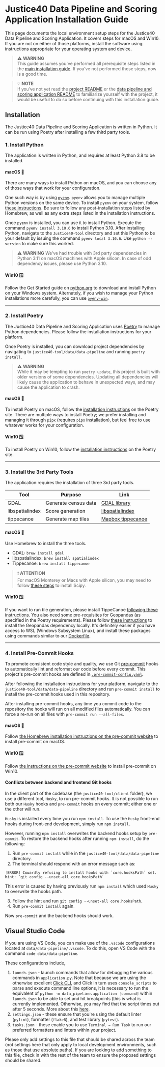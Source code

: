 # Justice40 Data Pipeline and Scoring Application Installation Guide

This page documents the local environment setup steps for the Justice40 Data Pipeline and Scoring Application. It covers steps for macOS and Win10. If you are not on either of those platforms, install the software using instructions appropriate for your operating system and device.

> :warning: **WARNING**  
> This guide assumes you've performed all prerequisite steps listed in the [main installation guide](/INSTALLATION.md). If you've not performed those steps, now is a good time.

> :bulb: **NOTE**  
> If you've not yet read the [project README](/README.md) or the [data pipeline and scoring application README](README.md) to familiarize yourself with the project, it would be useful to do so before continuing with this installation guide.

## Installation

The Justice40 Data Pipeline and Scoring Application is written in Python. It can be run using Poetry after installing a few third party tools.

### 1. Install Python

The application is written in Python, and requires at least Python 3.8 to be installed.

#### macOS :apple:

There are many ways to install Python on macOS, and you can choose any of those ways that work for your configuration.

One such way is by using [`pyenv`](https://github.com/pyenv/pyenv). `pyenv` allows you to manage multiple Python versions on the same device. To install `pyenv` on your system, follow [these instructions](https://github.com/pyenv/pyenv#installation). Be sure to follow any post-installation steps listed by Homebrew, as well as any extra steps listed in the installation instructions.

Once `pyenv` is installed, you can use it to install Python. Execute the command `pyenv install 3.10.6` to install Python 3.10. After installing Python, navigate to the `Justice40-tool` directory and set this Python to be your default by issuing the command `pyenv local 3.10.6`. Use `python --version` to make sure this worked.

> :warning: **WARNING**
> We've had trouble with 3rd party dependencies in Python 3.11 on macOS machines with Apple silicon. In case of odd dependency issues, please use Python 3.10.

#### Win10 :window:

Follow the Get Started guide on [python.org](https://www.python.org/) to download and install Python on your Windows system. Alternately, if you wish to manage your Python installations more carefully, you can use [`pyenv-win`](https://github.com/pyenv-win/pyenv-win).

---

### 2. Install Poetry

The Justice40 Data Pipeline and Scoring Application uses [Poetry](https://python-poetry.org/) to manage Python dependencies. Please follow the installation instructions for your platform.

Once Poetry is installed, you can download project dependencies by navigating to `justice40-tool/data/data-pipeline` and running `poetry install`.

> :warning: **WARNING**  
> While it may be tempting to run `poetry update`, this project is built with older versions of some dependencies. Updating all dependencies will likely cause the application to behave in unexpected ways, and may cause the application to crash.

#### macOS :apple:

To install Poetry on macOS, follow the [installation instructions](https://python-poetry.org/docs/#installation) on the Poetry site. There are multiple ways to install Poetry; we prefer installing and managing it through [`pipx`](https://pypa.github.io/pipx/installation/) (requires `pipx` installation), but feel free to use whatever works for your configuration.

#### Win10 :window:

To install Poetry on Win10, follow the [installation instructions](https://python-poetry.org/docs/#installation) on the Poetry site.

---

### 3. Install the 3rd Party Tools

The application requires the installation of three 3rd party tools.

| Tool            | Purpose              | Link                                                      |
| --------------- | -------------------- | --------------------------------------------------------- |
| GDAL            | Generate census data | [GDAL library](https://github.com/OSGeo/gdal)             |
| libspatialindex | Score generation     | [libspatialindex](https://libspatialindex.org/en/latest/) |
| tippecanoe      | Generate map tiles   | [Mapbox tippecanoe](https://github.com/mapbox/tippecanoe) |

#### macOS :apple:

Use Homebrew to install the three tools.

- GDAL: `brew install gdal`
- libspatialindex: `brew install spatialindex`
- Tippecanoe: `brew install tippecanoe`

> :exclamation: **ATTENTION**  
> For macOS Monterey or Macs with Apple silicon, you may need to follow [these steps](https://stackoverflow.com/a/70880741) to install Scipy.

#### Win10 :window:

If you want to run tile generation, please install TippeCanoe [following these instructions](https://github.com/GISupportICRC/ArcGIS2Mapbox#installing-tippecanoe-on-windows). You also need some pre-requisites for Geopandas (as specified in the Poetry requirements). Please follow [these instructions](https://stackoverflow.com/questions/56958421/pip-install-geopandas-on-windows) to install the Geopandas dependency locally. It's definitely easier if you have access to WSL (Windows Subsystem Linux), and install these packages using commands similar to our [Dockerfile](https://github.com/usds/justice40-tool/blob/main/data/data-pipeline/Dockerfile).

---

### 4. Install Pre-Commit Hooks

<!-- markdown-link-check-disable -->

To promote consistent code style and quality, we use Git [pre-commit](https://pre-commit.com) hooks to automatically lint and reformat our code before every commit. This project's pre-commit hooks are defined in [`.pre-commit-config.yaml`](../.pre-commit-config.yaml).

After following the installation instructions for your platform, navigate to the `justice40-tool/data/data-pipeline` directory and run `pre-commit install` to install the pre-commit hooks used in this repository.

After installing pre-commit hooks, any time you commit code to the repository the hooks will run on all modified files automatically. You can force a re-run on all files with `pre-commit run --all-files`.

<!-- markdown-link-check-enable -->

#### macOS :apple:

Follow [the Homebrew installation instructions on the pre-commit website](https://pre-commit.com/#install) to install pre-commit on macOS.

#### Win10 :window:

Follow [the instructions on the pre-commit website](https://pre-commit.com/#install) to install pre-commit on Win10.

#### Conflicts between backend and frontend Git hooks

In the client part of the codebase (the `justice40-tool/client` folder), we use a different tool, `Husky`, to run pre-commit hooks. It is not possible to run both our `Husky` hooks and `pre-commit` hooks on every commit; either one or the other will run.

`Husky` is installed every time you run `npm install`. To use the `Husky` front-end hooks during front-end development, simply run `npm install`.

However, running `npm install` overwrites the backend hooks setup by `pre-commit`. To restore the backend hooks after running `npm install`, do the following:

1. Run `pre-commit install` while in the `justice40-tool/data/data-pipeline` directory.
2. The terminal should respond with an error message such as:

```
[ERROR] Cowardly refusing to install hooks with `core.hooksPath` set.
hint: `git config --unset-all core.hooksPath`
```

This error is caused by having previously run `npm install` which used `Husky` to overwrite the hooks path.

3. Follow the hint and run `git config --unset-all core.hooksPath`.
4. Run `pre-commit install` again.

Now `pre-commit` and the backend hooks should work.

## Visual Studio Code

If you are using VS Code, you can make use of the `.vscode` configurations located at `data/data-pipeline/.vscode`. To do this, open VS Code with the command `code data/data-pipeline`.

These configurations include,

1. `launch.json` - launch commands that allow for debugging the various commands in `application.py`. Note that because we are using the otherwise excellent [Click CLI](https://click.palletsprojects.com/en/8.0.x/), and Click in turn uses `console_scripts` to parse and execute command line options, it is necessary to run the equivalent of `python -m data_pipeline.application [command]` within `launch.json` to be able to set and hit breakpoints (this is what is currently implemented. Otherwise, you may find that the script times out after 5 seconds. More about this [here](https://stackoverflow.com/questions/64556874/how-can-i-debug-python-console-script-command-line-apps-with-the-vscode-debugger).
2. `settings.json` - these ensure that you're using the default linter (`pylint`), formatter (`flake8`), and test library (`pytest`).
3. `tasks.json` - these enable you to use `Terminal → Run Task` to run our preferred formatters and linters within your project.

Please only add settings to this file that should be shared across the team (not settings here that only apply to local development environments, such as those that use absolute paths). If you are looking to add something to this file, check in with the rest of the team to ensure the proposed settings should be shared.
